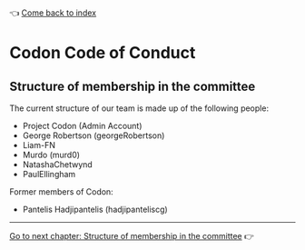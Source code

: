 :point_left: [Come back to index](README.md)

# Codon Code of Conduct
## Structure of membership in the committee

The current structure of our team is made up of the following people:

- Project Codon (Admin Account)
- George Robertson (georgeRobertson)
- Liam-FN
- Murdo (murd0)
- NatashaChetwynd
- PaulEllingham

Former members of Codon:
- Pantelis Hadjipantelis (hadjipanteliscg)

***
[Go to next chapter: Structure of membership in the committee](reports.md) :point_right: